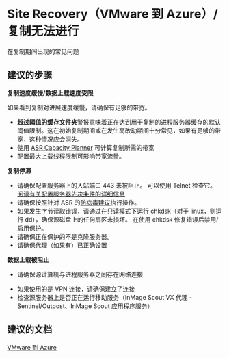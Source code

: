 <properties
    pageTitle="Site Recovery (VMware to Azure)/Replication does not progress"
    description="Site Recovery（VMware 到 Azure）/在复制期间出现的常见问题"
    service="microsoft.recoveryservices"
    resource="vaults"
    authors="asgang"
    displayOrder=""
    selfHelpType="generic"
    supportTopicIds="32536441"
    resourceTags=""
    productPesIds="15207"
    cloudEnvironments="public"
/>


# <a name="site-recovery-vmware-to-azurereplication-does-not-progress"></a>Site Recovery（VMware 到 Azure）/复制无法进行

在复制期间出现的常见问题

## <a name="recommended-steps"></a>**建议的步骤**

**复制速度缓慢/数据上载速度受限**

如果看到复制对进展速度缓慢，请确保有足够的带宽。

- **超过阈值的缓存文件夹**警报意味着正在达到用于复制的进程服务器缓存的默认阈值限制。这在初始复制期间或在发生高改动期间十分常见，如果有足够的带宽，这种情况应会消失。
- 使用 [ASR Capacity Planner](https://aka.ms/asr-capacity-planner-doc) 可计算复制所需的带宽 
- [配置最大上载线程限制](https://aka.ms/max-thread-upload)可影响带宽流量。 

**复制停滞**

- 请确保配置服务器上的入站端口 443 未被阻止。 可以使用 Telnet 检查它。 [阅读有关配置服务器先决条件的详细信息](https://aka.ms/selfhelp_csprereqs) 
- 请确保按照针对 ASR 的[防病毒建议](https://aka.ms/asr-antivirus)执行操作。
- 如果发生字节读取错误，请通过在只读模式下运行 chkdsk（对于 linux，则运行 dd），确保源磁盘上的任何扇区未损坏。 在使用 chkdsk 修复错误后禁用/启用保护。 
- 请确保正在保护的不是克隆服务器。
- 请确保代理（如果有）已正确设置

**数据上载被阻止**

* 请确保源计算机与进程服务器之间存在网络连接
- 如果使用的是 VPN 连接，请确保建立了连接
- 检查源服务器上是否正在运行移动服务（InMage Scout VX 代理 - Sentinel/Outpost、InMage Scout 应用程序服务）

## <a name="recommended-documents"></a>**建议的文档**
[VMware 到 Azure](http://aka.ms/asrstv2a)



<!--HONumber=Nov16_HO5-->


